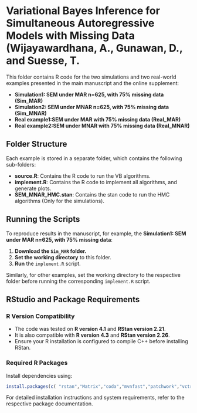 # Variational Bayes Inference for Simultaneous Autoregressive Models with Missing Data (Wijayawardhana, A., Gunawan, D., and Suesse, T.

This folder contains R code for the two simulations and two real-world examples presented in the main manuscript and the online supplement:

- **Simulation1: SEM under MAR n=625, with **75%** missing data (Sim_MAR)**
- **Simulation2: SEM under MNAR n=625, with **75%** missing data (Sim_MNAR)**
- **Real example1:SEM under MAR with **75%** missing data (Real_MAR)**
- **Real example2:SEM under MNAR with **75%** missing data (Real_MNAR)**

## Folder Structure

Each example is stored in a separate folder, which contains the following sub-folders:

- **source.R**: Contains the R code to run the VB algorithms.
- **implement.R**: Contains the R code to implement all algorithms, and generate plots.
- **SEM_MNAR_HMC.stan**: Contains the stan code to run the HMC algorithms (Only for the simulations).

## Running the Scripts

To reproduce results in the manuscript, for example, the **Simulation1: SEM under MAR n=625, with **75%** missing data**:

1. **Download the `Sim_MAR` folder.**
2. **Set the working directory** to this folder.
3. **Run** the `implement.R` script.

Similarly, for other examples, set the working directory to the respective folder before running the corresponding `implement.R` script.

<!--### **Reproducing Pre-Saved Results**

To generate plots and output using pre-saved data:

- Set `rerun_vb` and `rerun_hmc` in the `*_main.R` script to `FALSE`. The script will load results automatically.
- To re-run the VB and HMC algorithms from scratch, set `rerun_vb` and `rerun_hmc` to `TRUE`.

### **Supplementary Sections**

- **Section S3 (Variance Testing)**: Run `var_test_*.R` files in `Logistic/var_test` and `Polypharmacy/var_test` folders.
- **Section S4 (Repeated Simulations)**: Run `*_multi_sims.R` files in `1_Linear/multi_sims/`, `2_Logistic/multi_sims/`, and `5_Poisson/multi_sims/` folders.

The flag `use_tempering` (default: `TRUE`) enables the damped version of VB, as used in the paper.-->

## RStudio and Package Requirements

### **R Version Compatibility**

- The code was tested on **R version 4.1** and **RStan version 2.21**.
- It is also compatible with **R version 4.3** and **RStan version 2.26**.
- Ensure your R installation is configured to compile C++ before installing RStan.

### **Required R Packages**

Install dependencies using:

```r
install.packages(c( "rstan","Matrix","coda","mvnfast","patchwork","vctrs","tidyr","igraph", "ggplot2", "MASS", "spdep","tictoc" ,"mvtnorm", "dplyr","reshape2","spatialreg"))
```


For detailed installation instructions and system requirements, refer to the respective package documentation.
